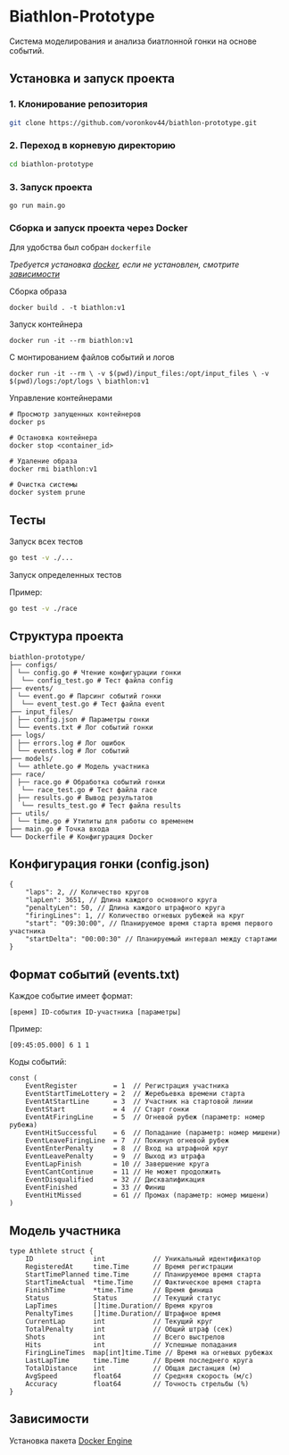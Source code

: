 # Biathlon-Prototype

Система моделирования и анализа биатлонной гонки на основе событий.

## Установка и запуск проекта

### 1. Клонирование репозитория
```bash
git clone https://github.com/voronkov44/biathlon-prototype.git
```

### 2. Переход в корневую директорию 
```bash
cd biathlon-prototype
```

### 3. Запуск проекта
```
go run main.go
```

### Сборка и запуск проекта через Docker
Для удобства был собран `dockerfile`

*Требуется установка [docker](https://www.docker.com/products/docker-desktop/), если не установлен, смотрите [зависимости](https://github.com/voronkov44/biathlon-prototype?tab=readme-ov-file#%D0%B7%D0%B0%D0%B2%D0%B8%D1%81%D0%B8%D0%BC%D0%BE%D1%81%D1%82%D0%B8)*

Сборка образа
```
docker build . -t biathlon:v1
```

Запуск контейнера
```
docker run -it --rm biathlon:v1
```

С монтированием файлов событий и логов
```
docker run -it --rm \ -v $(pwd)/input_files:/opt/input_files \ -v $(pwd)/logs:/opt/logs \ biathlon:v1
```

Управление контейнерами
```
# Просмотр запущенных контейнеров
docker ps

# Остановка контейнера
docker stop <container_id>

# Удаление образа
docker rmi biathlon:v1

# Очистка системы
docker system prune
```

## Тесты
Запуск всех тестов
```bash
go test -v ./...
```

Запуск определенных тестов

Пример:
```bash
go test -v ./race
```


## Структура проекта
```
biathlon-prototype/
├── configs/
│ └── config.go # Чтение конфигурации гонки
│  └── config_test.go # Тест файла config
├── events/
│ └── event.go # Парсинг событий гонки
│  └── event_test.go # Тест файла event
├── input_files/
│ ├── config.json # Параметры гонки
│ └── events.txt # Лог событий гонки
├── logs/
│ ├── errors.log # Лог ошибок
│ └── events.log # Лог событий
├── models/
│ └── athlete.go # Модель участника
├── race/
│ ├── race.go # Обработка событий гонки
│  └── race_test.go # Тест файла race
│ ├── results.go # Вывод результатов
│  └── results_test.go # Тест файла results
├── utils/
│ └── time.go # Утилиты для работы со временем
├── main.go # Точка входа
└── Dockerfile # Конфигурация Docker
```

## Конфигурация гонки (config.json)
```
{
    "laps": 2, // Количество кругов
    "lapLen": 3651, // Длина каждого основного круга
    "penaltyLen": 50, // Длина каждого штрафного круга
    "firingLines": 1, // Количество огневых рубежей на круг
    "start": "09:30:00", // Планируемое время старта время первого участника
    "startDelta": "00:00:30" // Планируемый интервал между стартами
}
```

## Формат событий (events.txt)
Каждое событие имеет формат:
```
[время] ID-события ID-участника [параметры]
```
Пример:
```
[09:45:05.000] 6 1 1
```

Коды событий:
```
const (
    EventRegister         = 1  // Регистрация участника
    EventStartTimeLottery = 2  // Жеребьевка времени старта
    EventAtStartLine      = 3  // Участник на стартовой линии
    EventStart            = 4  // Старт гонки
    EventAtFiringLine     = 5  // Огневой рубеж (параметр: номер рубежа)
    EventHitSuccessful    = 6  // Попадание (параметр: номер мишени)
    EventLeaveFiringLine  = 7  // Покинул огневой рубеж
    EventEnterPenalty     = 8  // Вход на штрафной круг
    EventLeavePenalty     = 9  // Выход из штрафа
    EventLapFinish        = 10 // Завершение круга
    EventCantContinue     = 11 // Не может продолжить
    EventDisqualified     = 32 // Дисквалификация
    EventFinished         = 33 // Финиш
    EventHitMissed        = 61 // Промах (параметр: номер мишени)
)
```

## Модель участника
```
type Athlete struct {
    ID               int            // Уникальный идентификатор
    RegisteredAt     time.Time      // Время регистрации
    StartTimePlanned time.Time      // Планируемое время старта
    StartTimeActual  *time.Time     // Фактическое время старта
    FinishTime       *time.Time     // Время финиша
    Status           Status         // Текущий статус
    LapTimes         []time.Duration// Время кругов
    PenaltyTimes     []time.Duration// Штрафное время
    CurrentLap       int            // Текущий круг
    TotalPenalty     int            // Общий штраф (сек)
    Shots            int            // Всего выстрелов
    Hits             int            // Успешные попадания
    FiringLineTimes  map[int]time.Time // Время на огневых рубежах
    LastLapTime      time.Time      // Время последнего круга
    TotalDistance    int            // Общая дистанция (м)
    AvgSpeed         float64        // Средняя скорость (м/с)
    Accuracy         float64        // Точность стрельбы (%)
}
```




## **Зависимости**

Установка пакета [Docker Engine](https://docs.docker.com/engine/install/)
